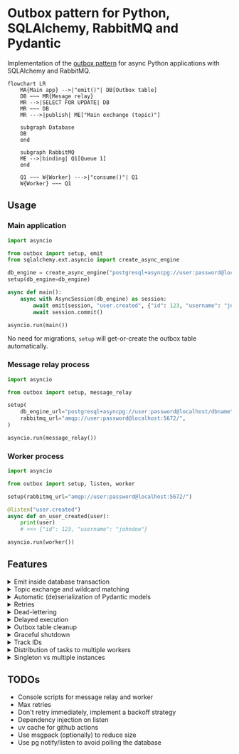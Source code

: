 # Outbox pattern for Python, SQLAlchemy, RabbitMQ and Pydantic

Implementation of the [outbox pattern](https://microservices.io/patterns/data/transactional-outbox.html) for async Python applications with SQLAlchemy and RabbitMQ.

```mermaid
flowchart LR
    MA{Main app} -->|"emit()"| DB[Outbox table]
    DB ~~~ MR{Mesage relay}
    MR -->|SELECT FOR UPDATE| DB
    MR ~~~ DB
    MR --->|publish| ME["Main exchange (topic)"]

    subgraph Database
    DB
    end

    subgraph RabbitMQ
    ME -->|binding| Q1[Queue 1]
    end

    Q1 ~~~ W{Worker} --->|"consume()"| Q1
    W{Worker} ~~~ Q1
```

## Usage

### Main application

```python
import asyncio

from outbox import setup, emit
from sqlalchemy.ext.asyncio import create_async_engine

db_engine = create_async_engine("postgresql+asyncpg://user:password@localhost/dbname")
setup(db_engine=db_engine)

async def main():
    async with AsyncSession(db_engine) as session:
        await emit(session, "user.created", {"id": 123, "username": "johndoe"})
        await session.commit()

asyncio.run(main())
```

No need for migrations, `setup` will get-or-create the outbox table automatically.

### Message relay process

```python
import asyncio

from outbox import setup, message_relay

setup(
    db_engine_url="postgresql+asyncpg://user:password@localhost/dbname",
    rabbitmq_url="amqp://user:password@localhost:5672/",
)

asyncio.run(message_relay())
```

### Worker process

```python
import asyncio

from outbox import setup, listen, worker

setup(rabbitmq_url="amqp://user:password@localhost:5672/")

@listen("user.created")
async def on_user_created(user):
    print(user)
    # <<< {"id": 123, "username": "johndoe"}

asyncio.run(worker())
```

## Features

<details>
    <summary>Emit inside database transaction</summary>

You can (should) call `emit` inside a database transaction. This way, data creation and triggering of side-effects will either succeed together or fail together.

```python
async with AsyncSession(db_engine) as session, session.begin():
    session.add(User(id=123, username="johndoe"))
    await emit(session, "user.created", {"id": 123, "username": "johndoe"})
    # commit not needed because of `session.begin()`
```

</details>

<details>
    <summary>Topic exchange and wildcard matching</summary>

```python
# Main application
async with AsyncSession(db_engine) as session:
    await emit(session, "user.created", {"id": 123, "username": "johndoe"})
    await session.commit()

# Worker process
@listen("user.*")
async def on_user_event(user):
    print(user)
    # <<< {"id": 123, "username": "johndoe"}
```

If you are using this and you want to know the routing key inside the body of the listener, you can add a `routing_key` argument to the listener:

```python
# Main application
async with AsyncSession(db_engine) as session:
    await emit(session, "user.created", {"id": 123, "username": "johndoe"})
    await session.commit()

# Worker process
@listen("user.*")
async def on_user_event(routing_key: str, user):
    print(f"Received {routing_key=}")
    # <<< Received routing_key=user.created
    print(user)
    # <<< {"id": 123, "username": "johndoe"}
```

</details>

<details>
    <summary>Automatic (de)serialization of Pydantic models</summary>

```python
class User(BaseModel):
    id: int
    username: str

# Main application
async with AsyncSession(db_engine) as session:
    await emit(session, "user.created", User(id=123, username="johndoe"))
    await session.commit()

# Worker process
@listen("user.created")
async def on_user_created(user: User):  # inspects type annotation
    print(user)
    # <<< User(id=123, username="johndoe")
```

</details>

<details>
    <summary>Retries</summary>

In most cases, an exception in an event handler will cause a retry:

```python
@listen("user.created")
async def on_user_created(user: User):
    if user.id == 123:
        raise ValueError("This is a test error")
    print(user)
```

You can disable this behavior by passing `retry_on_error=False` during setup:

```python
setup(..., retry_on_error=False)
```

Or during `listen`:

```python
@listen("user.created", retry_on_error=False)
async def on_user_created(user: User):
    ...
```

Regardless of the default behavior, you can force a retry by raising the `Retry` exception:

```python
from outbox import Retry, listen

@listen("user.created")
def on_user_created(user: User):
    if user.id == 123:
        raise Retry("This is a test error, retrying")
    print(user)
```

Finally, raising `Reject` will cause the message to be rejected and dead-lettered:

```python
from outbox import Reject, listen

@listen("user.created")
def on_user_created(user: User):
    if user.id == 123:
        raise Reject("This is a test error, rejecting")
    print(user)
```

</details>

<details>
    <summary>Dead-lettering</summary>

```mermaid
flowchart LR
    subgraph RabbitMQ
    ME["Main exchange (topic)"] -->|binding| Q1[Queue 1]
    Q1 -->|reject| DLX["Dead Letter Exchange (direct)"]
    DLX --->|binding| DQ1[Dead Letter Queue]
    end

    Q1 ~~~ W{Worker} --->|"consume()"| Q1
    W{Worker} ~~~ Q1
```

A Dead-letter exchange and one dead-letter queue per regular queue are created automatically by the worker. If a message is rejected, it will find its way to the relevant dead-letter queues. You can then fix the code, re-launch the worker and use the shovel interface in RabbitMQ to move the message back to its respective queue so that it can be processed correctly by the worker.

Apart from raising `Reject`, another way to cause messages to be rejected is via expiration. You can setup an expiration time while setting up the outbox instance or during `emit`. If the message isn't acknowledged by the worker within its expiration time (this can happen because of retries), it will enter the dead-letter exchange and queues:

```python
setup(
    db_engine_url="postgresql+asyncpg://user:password@localhost/dbname",
    rabbitmq_url="amqp://user:password@localhost:5672/",
    expiration=datetime.timedelta(minutes=5),
)
```

Or

```python
async with AsyncSession(db_engine) as session:
    await emit(
        session,
        "user.created",
        {"id": 123, "username": "johndoe"},
        expiration=datetime.timedelta(minutes=5),
    )
    await session.commit()
```

The names of the dead-letter queues are the same as their respective counterparts, prefixed with `dlq_`.
</details>

<details>
    <summary>Delayed execution</summary>

You can cause an event to be sent some time in the future by setting the `eta` argument during `emit`:

```python
async with AsyncSession(db_engine) as session:
    await emit(
        session,
        "user.created",
        {"id": 123, "username": "johndoe"},
        eta=datetime.datetime.now() + datetime.timedelta(minutes=5),
    )
    await session.commit()
```

</details>

<details>
    <summary>Outbox table cleanup</summary>

You can choose a strategy for when already sent messages from the outbox table should be cleaned up by passing the `clean_up_after` argument during setup:

```python
setup(..., clean_up_after=datetime.timedelta(days=7))
```

The options are:

- **`IMMEDIATELY` (the default)**: messages are cleaned up immediately after being sent to RabbitMQ.
- **`NEVER`**: messages are never cleaned up, you will have to do it manually.
- **Any `datetime.timedelta` instance**.

</details>

<details>
    <summary>Graceful shutdown</summary>

When the worker receives a SIGINT or SIGTERM, it will request a disconnect from all the queues. Any messages that are sent before the disconnect request is processed will be rejected by the worker with `requeue=True` (so they will be consumed by other workers, immediately or later). In the meantime, any messages that have already started being processed will keep being processed until the listener function terminates. When all pending tasks have finished, the worker will exit.

Example sequence of events:

```mermaid
sequenceDiagram
    participant Pub as Publisher
    participant Q as RabbitMQ Queue
    participant W as Worker
    participant OW as Other Worker

    W->>W: Start
    Pub->>Q: Publish event 1
    Q-->>W: Send event 1
    W->>W: Start processing event 1

    Note right of W: SIGINT or SIGTERM received
    W->>Q: Request disconnect from all queues

    Pub->>Q: Publish event 2
    Q-->>W: Send event 2
    W->>Q: Reject event 2 (requeue=True)

    Q-->>W: Acknowledge disconnect request

    Pub->>Q: Publish event 3
    Note right of Q: Event 3 not sent to W

    W->>W: Finish processing event 1
    W->>Q: Ack event 1
    W->>W: Exit

    OW->>Q: Start and connect
    Q-->>OW: Send event 2
    Q-->>OW: Send event 3
    OW->>OW: Process event 2
    OW->>Q: Ack event 2
    OW->>OW: Process event 3
    OW->>Q: Ack event 3
```

</details>

<details>
    <summary>Track IDs</summary>

While using the outbox pattern, you will be emitting messages from an entrypoint (usually and API endpoint) which will be picked up by listeners which will in turn emit their own messages and so on. It can be beneficial to assign tracking IDs so that you can track the entire history of emissions. This library assigns a UUID every time you emit, then the listener will get the tracking history of the current event and then, when it emits, will append its own UUID. You can get the whole list of UUIDs by invoking `outbox.get_track_ids()` inside the listener or by passing a `track_ids` parameter to the listener:

```python
async def entrypoint():
    async with AsyncSession(db_engine) as session:
        await emit(session, "user.created", {"id": 123, "username": "johndoe"})
        await session.commit()

@listen("user.created")
async def on_user_created(user, track_ids: tuple[str, ...]):
    print(f"User created {user.id}, tracking IDs: {track_ids}")
    async with AsyncSession(db_engine) as session:
        await emit(session, "user.welcome_email", {"id": user.id})
        await emit(session, "user.created_notification", {"id": user.id})
        await session.commit()

@listen("user.welcome_email")
async def on_user_welcome_email(user, track_ids: tuple[str, ...]):
    print(f"Welcome email sent for user {user.id}, tracking IDs: {track_ids}")

@listen("user.created_notification")
async def on_user_created_notification(user, track_ids):
    print(f"Notification created for user {user.id}, tracking IDs: {track_ids}")
```

The print statements in this case will output:

```
User created 123, tracking IDs: ['uuid1']
Welcome email sent for user 123, tracking IDs: ['uuid1', 'uuid2']
Notification created for user 123, tracking IDs: ['uuid1', 'uuid3']
```

If you want to include a UUID for the entrypoint as well, you have to wrap your initial emits (or the entire entrypoint) with `with outbox.tracking():`

```python
async def entrypoint():
    with outbox.tracking():
        async with AsyncSession(db_engine) as session:
            await emit(session, "user.created", {"id": 123, "username": "johndoe"})
            await session.commit()
```

In that case, your output would be:

```
User created 123, tracking IDs: ['uuid1', uuid2']
Welcome email sent for user 123, tracking IDs: ['uuid1', 'uuid2', 'uuid3']
Notification created for user 123, tracking IDs: ['uuid1', 'uuid2', 'uuid4']
```

</details>

<details>
    <summary>Distribution of tasks to multiple workers</summary>

By default, workers will consume messages from all queues (1 queue is defined per listener function). If you want more control on which workers will consume from which queues, you can assign a set of tags on each listener and a set of tags when invoking the worker itself:

```python
# Listeners

@listen("binding_key_1", tags={"normal_priority"})
async def on_normal_priority(obj):
    ...

@listen("binding_key_2", tags={"high_priority"})
async def on_high_priority(obj):
    ...

# Worker 1

# Lets add a worker for all tasks to make sure none are left behind
asyncio.run(worker())

# Worker 2

# Lets add an extra worker just or the high-priority tasks
asyncio.run(worker(tags={"high_priority"}))
```

</details>

<details>
    <summary>Singleton vs multiple instances</summary>

This library has been implemented in such a way that you can run single or multiple outbox setups. Most use-cases will use the singleton approach:

```python
from outbox import setup, emit

db_engine = create_async_engine("postgresql+asyncpg://user:password@localhost/dbname")
setup(db_engine=db_engine)

async def main():
    async with AsyncSession(db_engine) as session:
        await emit(session, "user.created", {"id": 123, "username": "johndoe"})
        await session.commit()

asyncio.run(main())
```

or

```python
from outbox import outbox

db_engine = create_async_engine("postgresql+asyncpg://user:password@localhost/dbname")
outbox.setup(db_engine=db_engine)

async def main():
    async with AsyncSession(db_engine) as session:
        await outbox.emit(session, "user.created", {"id": 123, "username": "johndoe"})
        await session.commit()

asyncio.run(main())
```

You can, however, setup multiple instances:

```python
from outbox import Outbox

db_engine1 = create_async_engine("postgresql+asyncpg://user:password@localhost/dbname1")
db_engine2 = create_async_engine("postgresql+asyncpg://user:password@localhost/dbname2")

outbox1 = Outbox(db_engine=db_engine1)
outbox2 = Outbox(db_engine=db_engine2)

async def main():
    async with AsyncSession(db_engine1) as session:
        await outbox1.emit(session, "user.created", {"id": 123, "username": "johndoe"})
        await session.commit()
    async with AsyncSession(db_engine2) as session:
        await outbox2.emit(session, "user.created", {"id": 456, "username": "maryjane"})
        await session.commit()

asyncio.run(main())
```

The whole approach is explained [in this blog post](https://www.kbairak.net/programming/python/2020/09/16/global-singleton-vs-instance-for-libraries.html).
</details>

## TODOs

- Console scripts for message relay and worker
- Max retries
- Don't retry immediately, implement a backoff strategy
- Dependency injection on listen
- uv cache for github actions
- Use msgpack (optionally) to reduce size
- Use pg notify/listen to avoid polling the database
